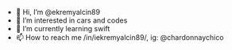 - 👋 Hi, I’m @ekremyalcin89
- 👀 I’m interested in cars and codes 
- 🌱 I’m currently learning swift
- 📫 How to reach me /in/iekremyalcin89/, ig: @chardonnaychico


